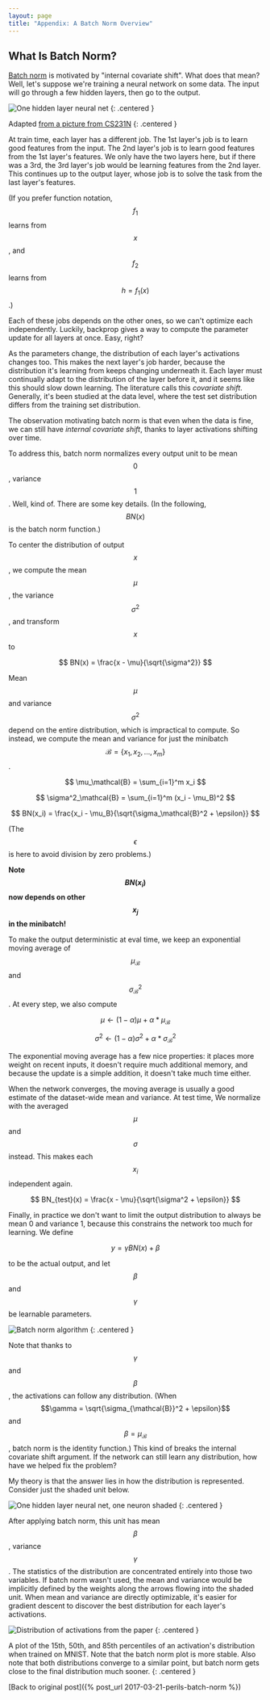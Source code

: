 ```yaml
---
layout: page
title: "Appendix: A Batch Norm Overview"
---
```


What Is Batch Norm?
--------------------------------------------------------------------------------

[Batch norm](http://proceedings.mlr.press/v37/ioffe15.pdf) is motivated by "internal covariate shift". What does that mean?
Well, let's suppose we're training a neural network on some data. The input
will go through a few hidden layers, then go to the output.

![One hidden layer neural net](/public/perils-batch-norm/neural_net.jpeg)
{: .centered }

Adapted [from a picture from CS231N](http://cs231n.github.io/neural-networks-1/)
{: .centered }

At train time, each layer has a different job.
The 1st layer's job is to learn good features from the input. The 2nd layer's
job is to learn good features from the 1st layer's features. We only have
the two layers here, but if there was a 3rd, the 3rd layer's
job would be learning features from the 2nd layer. This continues up to the
output layer, whose job is to solve the task from the last layer's features.

(If you prefer function notation, $$f_1$$ learns from $$x$$, and $$f_2$$
learns from $$h = f_1(x)$$.)

Each of these jobs depends on the other ones, so we can't optimize each independently.
Luckily, backprop gives a way to compute the parameter update
for all layers at once. Easy, right?

As the parameters change, the distribution of each layer's activations
changes too. This makes the next layer's job harder, because the distribution
it's learning from keeps changing underneath it. Each layer must
continually adapt to the distribution of the layer before it, and
it seems like this should slow down learning.
The literature calls this *covariate shift*. Generally, it's been studied at
the data level, where the
test set distribution differs from the training set distribution.

The observation motivating batch norm is that even when the data is fine,
we can still have *internal covariate shift*, thanks to layer activations
shifting over time.

To address this, batch norm normalizes every output unit to be mean $$0$$,
variance $$1$$. Well, kind of. There are some key details. (In the following,
$$BN(x)$$ is the batch norm function.)

To center the distribution of output $$x$$, we compute the mean $$\mu$$, the variance
$$\sigma^2$$, and transform $$x$$ to

$$
    BN(x) = \frac{x - \mu}{\sqrt{\sigma^2}}
$$

Mean $$\mu$$ and variance $$\sigma^2$$ depend on the entire distribution, which
is impractical to compute. So instead, we compute the mean and variance for
just the minibatch $$\mathcal{B} = \{x_1, x_2,\ldots, x_m\}$$.

$$
    \mu_\mathcal{B} = \sum_{i=1}^m x_i
$$

$$
    \sigma^2_\mathcal{B} = \sum_{i=1}^m (x_i - \mu_B)^2
$$

$$
    BN(x_i) = \frac{x_i - \mu_B}{\sqrt{\sigma_\mathcal{B}^2 + \epsilon}}
$$

(The $$\epsilon$$ is here to avoid division by zero problems.)

**Note $$BN(x_i)$$ now depends on other $$x_j$$ in the minibatch!**

To make the output deterministic at eval time, we keep an exponential moving average
of $$\mu_\mathcal{B}$$ and $$\sigma^2_\mathcal{B}$$. At every step,
we also compute

$$
    \mu \gets (1-\alpha) \mu + \alpha * \mu_\mathcal{B}
$$

$$
    \sigma^2 \gets (1-\alpha) \sigma^2 + \alpha * \sigma^2_\mathcal{B}
$$

The exponential moving average has a few nice properties: it places more weight
on recent inputs, it doesn't require much additional memory, and because the update
is a simple addition, it doesn't take much time either.

When the network converges, the moving average is usually a good estimate of the
dataset-wide mean and variance.
At test time, We normalize with the averaged $$\mu$$ and $$\sigma$$
instead. This makes each $$x_i$$ independent again.

$$
    BN_{test}(x) = \frac{x - \mu}{\sqrt{\sigma^2 + \epsilon}}
$$

Finally, in practice we don't want to limit the output distribution to always
be mean 0 and variance 1, because this constrains the network too much
for learning. We define

$$
    y = \gamma BN(x) + \beta
$$

to be the actual output, and let $$\beta$$ and $$\gamma$$ be learnable
parameters.

![Batch norm algorithm](/public/perils-batch-norm/batch-norm-alg.png)
{: .centered }

Note that thanks to $$\gamma$$ and $$\beta$$, the activations can follow
any distribution. (When $$\gamma = \sqrt{\sigma_{\mathcal{B}}^2 + \epsilon}$$ and
$$\beta = \mu_{\mathcal{B}}$$, batch norm is the identity function.)
This kind of breaks the internal covariate shift argument. If the network
can still learn any distribution, how have we helped fix the problem?

My theory is that the answer lies in how the distribution is represented.
Consider just the shaded unit below.

![One hidden layer neural net, one neuron shaded](/public/perils-batch-norm/nn_1shaded.jpg)
{: .centered }

After applying batch norm, this unit has mean $$\beta$$, variance $$\gamma$$.
The statistics of the distribution are concentrated entirely into those two variables.
If batch norm wasn't used, the mean and variance would be implicitly
defined by the weights along the arrows flowing into the shaded unit.
When mean and variance are directly optimizable, it's easier
for gradient descent to discover the best distribution for each layer's activations.

![Distribution of activations from the paper](/public/perils-batch-norm/batch-norm-distribution.png)
{: .centered }

A plot of the 15th, 50th, and 85th percentiles of an activation's distribution when trained
on MNIST. Note that the batch norm plot is more stable. Also note that both distributions
converge to a similar point, but batch norm gets close to the final distribution much sooner.
{: .centered }

[Back to original post]({% post_url 2017-03-21-perils-batch-norm %})
